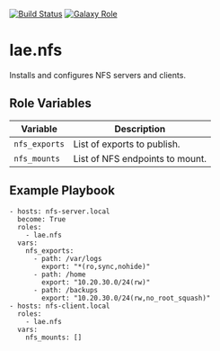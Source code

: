 [![Build Status](https://travis-ci.org/lae/ansible-role-nfs.svg?branch=master)](https://travis-ci.org/lae/ansible-role-nfs)
[![Galaxy Role](https://img.shields.io/badge/ansible--galaxy-nfs-blue.svg)](https://galaxy.ansible.com/lae/nfs/)

lae.nfs
=========

Installs and configures NFS servers and clients.

Role Variables
--------------

| Variable    | Description                   |
|-------------|-------------------------------|
|`nfs_exports`|List of exports to publish.    |
|`nfs_mounts` |List of NFS endpoints to mount.|

Example Playbook
----------------

```
- hosts: nfs-server.local
  become: True
  roles:
    - lae.nfs
  vars:
    nfs_exports:
      - path: /var/logs
        export: "*(ro,sync,nohide)"
      - path: /home
        export: "10.20.30.0/24(rw)"
      - path: /backups
        export: "10.20.30.0/24(rw,no_root_squash)"
- hosts: nfs-client.local
  roles:
    - lae.nfs
  vars:
    nfs_mounts: []
```
